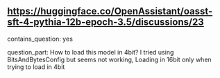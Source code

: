 ## https://huggingface.co/OpenAssistant/oasst-sft-4-pythia-12b-epoch-3.5/discussions/23

contains_question: yes

question_part: How to load this model in 4bit? I tried using BitsAndBytesConfig but seems not working, Loading in 16bit only when trying to load in 4bit